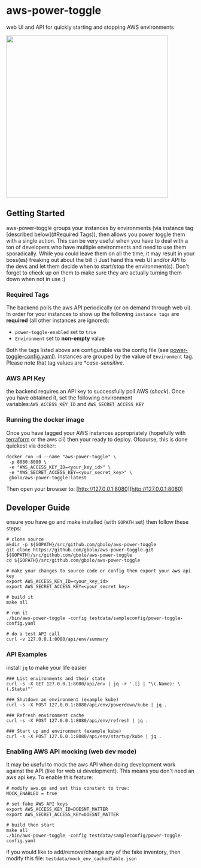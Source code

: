 # aws-power-toggle
web UI and API for quickly starting and stopping AWS environments

<img src="https://raw.githubusercontent.com/gbolo/aws-power-toggle/master/testdata/screenshots/v1-0-poc_mobile.png" width="432" />

## Getting Started
aws-power-toggle groups your instances by environments (via instance tag [described below](#Required Tags)), then allows you power toggle
them with a single action. This can be very useful when you have to deal with a ton of developers who have multiple environments
and need to use them sporadically. While you could leave them on all the time, it may result in your boss(es) freaking out about the bill :)
Just hand this web UI and/or API to the devs and let them decide when to start/stop the environment(s).
Don't forget to check up on them to make sure they are actually turning them down when not in use :)

### Required Tags
The backend polls the aws API periodically (or on demand through web ui). In order for your instances to show up the following
`instance tags` are **required** (all other instances are ignored):

* `power-toggle-enabled` set to `true`
* `Environment` set to **non-empty** value

Both the tags listed above are configurable via the config file (see [power-toggle-config.yaml](testdata/sampleconfig/power-toggle-config.yaml)).
Instances are grouped by the value of `Environment` tag. Please note that tag values are **case-sensitive*.

### AWS API Key
the backend requires an API key to successfully poll AWS (*shock*). Once you have obtained it, set the following environment variables:`AWS_ACCESS_KEY_ID` and `AWS_SECRET_ACCESS_KEY`

### Running the docker image
Once you have tagged your AWS instances appropriately (hopefully with [terraform](https://www.terraform.io) or the aws cli) then your ready to deploy.
Ofcourse, this is done quickest via docker:
```
docker run -d --name "aws-power-toggle" \
 -p 8080:8080 \
 -e "AWS_ACCESS_KEY_ID=<your_key_id>" \
 -e "AWS_SECRET_ACCESS_KEY=<your_secret_key>" \
 gbolo/aws-power-toggle:latest
```

Then open your browser to: [http://127.0.0.1:8080](http://127.0.0.1:8080)

## Developer Guide
ensure you have go and make installed (with `GOPATH` set) then follow these steps:
```
# clone source
mkdir -p ${GOPATH}/src/github.com/gbolo/aws-power-toggle
git clone https://github.com/gbolo/aws-power-toggle.git ${GOPATH}/src/github.com/gbolo/aws-power-toggle
cd ${GOPATH}/src/github.com/gbolo/aws-power-toggle

# make your changes to source code or config then export your aws api key
export AWS_ACCESS_KEY_ID=<your_key_id>
export AWS_SECRET_ACCESS_KEY=<your_secret_key>

# build it
make all

# run it
./bin/aws-power-toggle -config testdata/sampleconfig/power-toggle-config.yaml

# do a test API call
curl -v 127.0.0.1:8080/api/env/summary
```

### API Examples
install `jq` to make your life easier

```
### List environments and their state
curl -s -X GET 127.0.0.1:8080/api/env | jq -r '.[] | "\(.Name): \(.State)"'

### Shutdown an environment (example kube)
curl -s -X POST 127.0.0.1:8080/api/env/powerdown/kube | jq .

### Refresh environment cache
curl -s -X POST 127.0.0.1:8080/api/env/refresh | jq .

### Start up and environment (example kube)
curl -s -X POST 127.0.0.1:8080/api/env/startup/kube | jq .
```

### Enabling AWS API mocking (web dev mode)
It may be useful to mock the aws API when doing development work against the API (like for web ui development).
This means you don't need an aws api key. To enable this feature:
```
# modify aws.go and set this constant to true:
MOCK_ENABLED = true

# set fake AWS API keys
export AWS_ACCESS_KEY_ID=DOESNT_MATTER
export AWS_SECRET_ACCESS_KEY=DOESNT_MATTER

# build then start
make all
./bin/aws-power-toggle -config testdata/sampleconfig/power-toggle-config.yaml
```

if you would like to add/remove/change any of the fake inventory, then modify this file:
`testdata/mock_env_cachedTable.json`